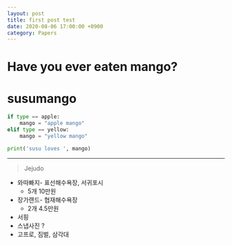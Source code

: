```yaml
---
layout: post
title: first post test
date: 2020-08-06 17:00:00 +0900
category: Papers
---
```

# Have you ever eaten mango?
# susumango
```python
if type == apple:
    mango = "apple mango"	
elif type == yellow:
    mango = "yellow mango"

print('susu loves ', mango)
```

---

> Jejudo
- 와따빠지- 표선해수욕장, 서귀포시
	- 5개 10만원
- 장가랜드- 협재해수욕장
	- 2개 4.5만원
- 서핑
- 스냅사진 ?
- 고프로, 짐벌, 삼각대





